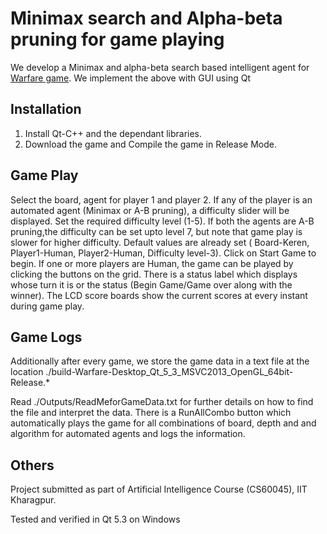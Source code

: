 Minimax search and Alpha-beta pruning for game playing
========================================================

We develop a Minimax and alpha-beta search based intelligent agent for [Warfare game](https://github.com/saisrivatsan/intelligentGameAgents/blob/master/Game%20Description.pdf). We implement the above with GUI using Qt

Installation
-------------
1. Install Qt-C++ and the dependant libraries.
2. Download the game and Compile the game in Release Mode.

Game Play
---------
Select the board, agent for player 1 and player 2. If any of the player is an automated agent (Minimax or A-B pruning), a difficulty slider will be displayed. Set the required difficulty level (1-5). If both the agents are A-B pruning,the difficulty can be set upto level 7, but note that game play is slower for higher difficulty.
Default values are already set ( Board-Keren, Player1-Human, Player2-Human, Difficulty level-3). 
Click on Start Game to begin. If one or more players are Human, the game can be played by clicking the buttons on the grid.
There is a status label which displays whose turn it is or the status (Begin Game/Game over along with the winner).
The LCD score boards show the current scores at every instant during game play. 

Game Logs
---------
Additionally after every game, we store the game data in a text file at the location ./build-Warfare-Desktop_Qt_5_3_MSVC2013_OpenGL_64bit-Release.*

Read ./Outputs/ReadMeforGameData.txt for further details on how to find the file and interpret the data.
There is a RunAllCombo button which automatically plays the game for all combinations of board, depth and and algorithm for automated agents and logs the information.


Others
-------
Project submitted as part of Artificial Intelligence Course (CS60045), IIT Kharagpur.

Tested and verified in Qt 5.3 on Windows 
